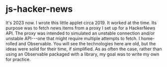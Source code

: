 # js-hacker-news

It's 2023 now. I wrote this little applet circa 2019. It worked at the time. Its purpose was to fetch news items from a proxy I set up for a HackerNews API. The proxy was intended to simulated an unstable connection and/or unstable API---one that might require multiple attempts to fetch. I home-rolled and Observable. You will see the technologies here are old, but the ideas were solid for their time, if simplified. As as often the case, rather than using an Observable packaged with a library, my goal was to write my own for practice.